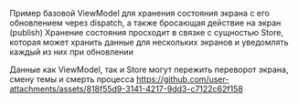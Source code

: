Пример базовой ViewModel для хранения состояния экрана c его обновлением через dispatch, а также бросающая действие на экран (publish)
Хранение состояния просходит в связке с сущностью Store, которая может хранить данные для нескольких экранов и уведомлять каждый из них при обновлении

Данные как ViewModel, так и Store могут пережить переворот экрана, смену темы и смерть процесса
https://github.com/user-attachments/assets/818f55d9-3141-4217-9dd3-c7122c62f158
